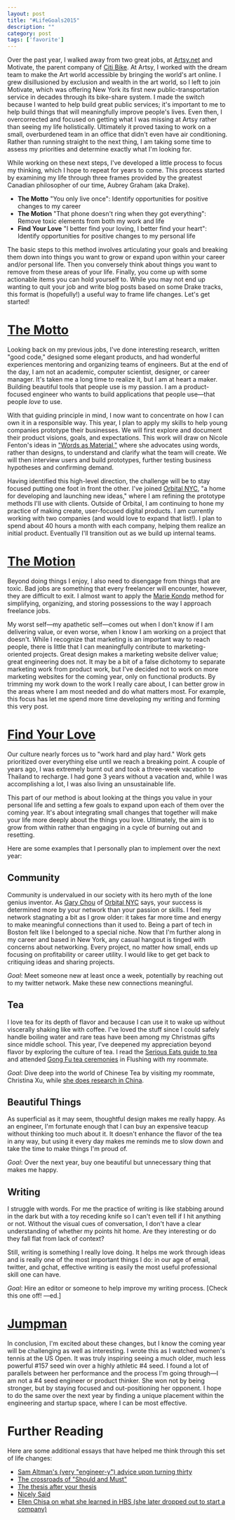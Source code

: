 ```yaml
---
layout: post
title: "#LifeGoals2015"
description: ""
category: post
tags: ['favorite']
---
```


Over the past year, I walked away from two great jobs, at [Artsy.net](https://www.artsy.net/) and Motivate, the parent company of [Citi Bike](https://www.citibikenyc.com/). At Artsy, I worked with the dream team to make the Art world accessible by bringing the world's art online. I grew disillusioned by exclusion and wealth in the art world, so I left to join Motivate, which was offering New York its first new public-transportation service in decades through its bike-share system. I made the switch because I wanted to help build great public services; it's important to me to help build things that will meaningfully improve people's lives. Even then, I overcorrected and focused on getting what I was missing at Artsy rather than seeing my life holistically. Ultimately it proved taxing to work on a small, overburdened team in an office that didn't even have air conditioning. Rather than running straight to the next thing, I am taking some time to assess my priorities and determine exactly what I'm looking for.

While working on these next steps, I've developed a little process to focus my thinking, which I hope to repeat for years to come. This process started by examining my life through three frames provided by the greatest Canadian philosopher of our time, Aubrey Graham (aka Drake).

- **The Motto** "You only live once": Identify opportunities for positive changes to my career
- **The Motion** "That phone doesn't ring when they got everything": Remove toxic elements from both my work and life
- **Find Your Love** "I better find your loving, I better find your heart": Identify opportunities for positive changes to my personal life

The basic steps to this method involves articulating your goals and breaking them down into things you want to grow or expand upon within your career and/or personal life. Then you conversely think about things you want to remove from these areas of your life. Finally, you come up with some actionable items you can hold yourself to. While you may not end up wanting to quit your job and write blog posts based on some Drake tracks, this format is (hopefully!) a useful way to frame life changes. Let's get started!

# [The Motto](https://www.youtube.com/watch?v=BYDKK95cpfM)

Looking back on my previous jobs, I've done interesting research, written "good code," designed some elegant products, and had wonderful experiences mentoring and organizing teams of engineers. But at the end of the day, I am not an academic, computer scientist, designer, or career manager. It's taken me a long time to realize it, but I am at heart a maker. Building beautiful tools that people use is my passion. I am a product-focused engineer who wants to build applications that people use―that people _love_ to use.

With that guiding principle in mind, I now want to concentrate on how I can own it in a responsible way. This year, I plan to apply my skills to help young companies prototype their businesses. We will first explore and document their product visions, goals, and expectations. This work will draw on Nicole Fenton's ideas in ["Words as Material,"](http://www.nicolefenton.com/words-as-material/) where she advocates using words, rather than designs, to understand and clarify what the team will create. We will then interview users and build prototypes, further testing business hypotheses and confirming demand.

Having identified this high-level direction, the challenge will be to stay focused putting one foot in front the other. I've joined  [Orbital NYC](http://orbital.nyc/), "a home for developing and launching new ideas," where I am refining the prototype methods I'll use with clients. Outside of Orbital, I am continuing to hone my practice of making create, user-focused digital products. I am currently working with two companies (and would love to expand that list!). I plan to spend about 40 hours a month with each company, helping them realize an initial product. Eventually I'll transition out as we build up internal teams.

# [The Motion](https://www.youtube.com/watch?v=GqoAZnv-sEs)

Beyond doing things I enjoy, I also need to disengage from things that are toxic. Bad jobs are something that every freelancer will encounter, however, they are difficult to exit. I almost want to apply the [Marie Kondo](http://tidyingup.com/) method for simplifying, organizing, and storing possessions to the way I approach freelance jobs.

My worst self―my apathetic self―comes out when I don't know if I am delivering value, or even worse, when I know I am working on a project that doesn't. While I recognize that marketing is an important way to reach people, there is little that I can meaningfully contribute to marketing-oriented projects. Great design makes a marketing website deliver value; great engineering does not. It may be a bit of a false dichotomy to separate marketing work from product work, but I've decided not to work on more marketing websites for the coming year, only on functional products. By trimming my work down to the work I really care about, I can better grow in the areas where I am most needed and do what matters most. For example, this focus has let me spend more time developing my writing and forming this very post.

# [Find Your Love](https://www.youtube.com/watch?v=Xyv4Bjja8yc)

Our culture nearly forces us to "work hard and play hard." Work gets prioritized over everything else until we reach a breaking point. A couple of years ago, I was extremely burnt out and took a three-week vacation to Thailand to recharge. I had gone 3 years without a vacation and, while I was accomplishing a lot, I was also living an unsustainable life.

This part of our method is about looking at the things you value in your personal life and setting a few goals to expand upon each of them over the coming year. It's about integrating small changes that together will make your life more deeply about the things you love. Ultimately, the aim is to grow from within rather than engaging in a cycle of burning out and resetting.

Here are some examples that I personally plan to implement over the next year:

## Community

Community is undervalued in our society with its hero myth of the lone genius inventor. As [Gary Chou](http://garychou.com/) of [Orbital NYC](http://orbital.nyc/) says, your success is determined more by your network than your passion or skills. I feel my network stagnating a bit as I grow older: it takes far more time and energy to make meaningful connections than it used to. Being a part of tech in Boston felt like I belonged to a special niche. Now that I'm further along in my career and based in New York, any casual hangout is tinged with concerns about networking. Every project, no matter how small, ends up focusing on profitability or career utility. I would like to get get back to critiquing ideas and sharing projects.

*Goal*: Meet someone new at least once a week, potentially by reaching out to my twitter network. Make these new connections meaningful.

## Tea

I love tea for its depth of flavor and because I can use it to wake up without viscerally shaking like with coffee. I've loved the stuff since I could safely handle boiling water and rare teas have been among my Christmas gifts since middle school. This year, I've deepened my appreciation beyond flavor by exploring the culture of tea. I read the  [Serious Eats guide to tea](http://www.seriouseats.com/2015/01/tea-for-everyone.html) and attended [Gong Fu tea ceremonies](https://en.wikipedia.org/wiki/Gongfu_tea_ceremony) in Flushing with my roommate.

*Goal*: Dive deep into the world of Chinese Tea by visiting my roommate, Christina Xu, while [she does research in China](https://www.kickstarter.com/projects/christinaxu/multi-entry-telling-the-stories-of-young-creative).

## Beautiful Things

As superficial as it may seem, thoughtful design makes me really happy. As an engineer, I'm fortunate enough that I can buy an expensive teacup without thinking too much about it. It doesn't enhance the flavor of the tea in any way, but using it every day makes me reminds me to slow down and take the time to make things I'm proud of.

*Goal*: Over the next year, buy one beautiful but unnecessary thing that makes me happy.

## Writing

I struggle with words. For me the practice of writing is like stabbing around in the dark but with a toy receding knife so I can't even tell if I hit anything or not. Without the visual cues of conversation, I don't have a clear understanding of whether my points hit home. Are they interesting or do they fall flat from lack of context?

Still, writing is something I really love doing. It helps me work through ideas and is really one of the most important things I do: in our age of email, twitter, and gchat, effective writing is easily the most useful professional skill one can have.

*Goal*: Hire an editor or someone to help improve my writing process. [Check this one off! ―ed.]

# [Jumpman](https://www.youtube.com/watch?v=NiM5ARaexPE)

In conclusion, I'm excited about these changes, but I know the coming year will be challenging as well as interesting. I wrote this as I watched women's tennis at the US Open. It was truly inspiring seeing a much older, much less powerful #157 seed win over a highly athletic #4 seed. I found a lot of parallels between her performance and the process I'm going through―I am not a #4 seed engineer or product thinker. She won not by being stronger, but by staying focused and out-positioning her opponent. I hope to do the same over the next year by finding a unique placement within the engineering and startup space, where I can be most effective.

# Further Reading

Here are some additional essays that have helped me think through this set of life changes:

- [Sam Altman's (very "engineer-y") advice upon turning thirty](http://blog.samaltman.com/the-days-are-long-but-the-decades-are-short)
- [The crossroads of "Should and Must"](https://medium.com/@elleluna/the-crossroads-of-should-and-must-90c75eb7c5b0)
- [The thesis after your thesis](https://medium.com/@garychou/the-thesis-after-your-thesis-62c47d3a4c0a)
- [Nicely Said](http://www.amazon.com/dp/B00KFGCD1I/ref=r_soa_w_d)
- [Ellen Chisa on what she learned in HBS (she later dropped out to start a company)](https://medium.com/thelist/what-s-one-thing-you-ve-learned-at-harvard-business-school-that-blew-your-mind-fdea346a0422)

